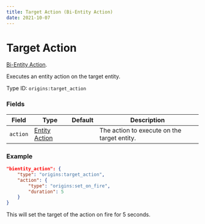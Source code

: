 ```yaml
---
title: Target Action (Bi-Entity Action)
date: 2021-10-07
---
```

# Target Action

[Bi-Entity Action](../bientity_actions.md).

Executes an entity action on the target entity.

Type ID: `origins:target_action`

### Fields

Field  | Type | Default | Description
-------|------|---------|-------------
`action` | [Entity Action](../entity_actions.md) | | The action to execute on the target entity.

### Example

```json
"bientity_action": {
    "type": "origins:target_action",
    "action": {
        "type": "origins:set_on_fire",
        "duration": 5
    }
}
```

This will set the target of the action on fire for 5 seconds.

